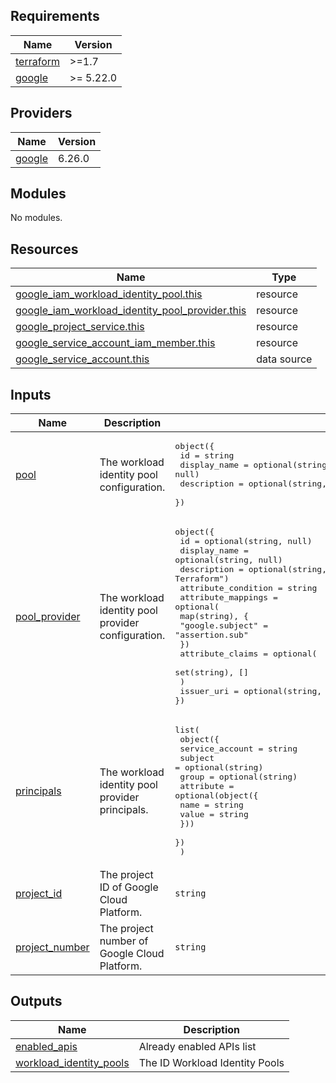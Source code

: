<!-- BEGIN_TF_DOCS -->
## Requirements

| Name | Version |
|------|---------|
| <a name="requirement_terraform"></a> [terraform](#requirement\_terraform) | >=1.7 |
| <a name="requirement_google"></a> [google](#requirement\_google) | >= 5.22.0 |

## Providers

| Name | Version |
|------|---------|
| <a name="provider_google"></a> [google](#provider\_google) | 6.26.0 |

## Modules

No modules.

## Resources

| Name | Type |
|------|------|
| [google_iam_workload_identity_pool.this](https://registry.terraform.io/providers/hashicorp/google/latest/docs/resources/iam_workload_identity_pool) | resource |
| [google_iam_workload_identity_pool_provider.this](https://registry.terraform.io/providers/hashicorp/google/latest/docs/resources/iam_workload_identity_pool_provider) | resource |
| [google_project_service.this](https://registry.terraform.io/providers/hashicorp/google/latest/docs/resources/project_service) | resource |
| [google_service_account_iam_member.this](https://registry.terraform.io/providers/hashicorp/google/latest/docs/resources/service_account_iam_member) | resource |
| [google_service_account.this](https://registry.terraform.io/providers/hashicorp/google/latest/docs/data-sources/service_account) | data source |

## Inputs

| Name | Description | Type | Default | Required |
|------|-------------|------|---------|:--------:|
| <a name="input_pool"></a> [pool](#input\_pool) | The workload identity pool configuration. | <pre>object({<br/>    id           = string<br/>    display_name = optional(string, null)<br/>    description  = optional(string, "Managed by Terraform")<br/>  })</pre> | n/a | yes |
| <a name="input_pool_provider"></a> [pool\_provider](#input\_pool\_provider) | The workload identity pool provider configuration. | <pre>object({<br/>    id                  = optional(string, null)<br/>    display_name        = optional(string, null)<br/>    description         = optional(string, "Managed by Terraform")<br/>    attribute_condition = string<br/>    attribute_mappings = optional(<br/>      map(string), {<br/>        "google.subject" = "assertion.sub"<br/>    })<br/>    attribute_claims = optional(<br/>      set(string), []<br/>    )<br/>    issuer_uri = optional(string, "https://token.actions.githubusercontent.com")<br/>  })</pre> | n/a | yes |
| <a name="input_principals"></a> [principals](#input\_principals) | The workload identity pool provider principals. | <pre>list(<br/>    object({<br/>      service_account = string<br/>      subject         = optional(string)<br/>      group           = optional(string)<br/>      attribute = optional(object({<br/>        name  = string<br/>        value = string<br/>      }))<br/>    })<br/>  )</pre> | n/a | yes |
| <a name="input_project_id"></a> [project\_id](#input\_project\_id) | The project ID of Google Cloud Platform. | `string` | n/a | yes |
| <a name="input_project_number"></a> [project\_number](#input\_project\_number) | The project number of Google Cloud Platform. | `string` | n/a | yes |

## Outputs

| Name | Description |
|------|-------------|
| <a name="output_enabled_apis"></a> [enabled\_apis](#output\_enabled\_apis) | Already enabled APIs list |
| <a name="output_workload_identity_pools"></a> [workload\_identity\_pools](#output\_workload\_identity\_pools) | The ID Workload Identity Pools |
<!-- END_TF_DOCS -->